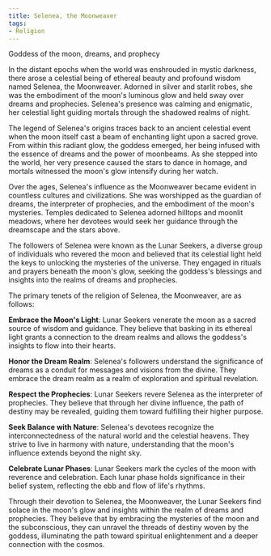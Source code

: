 ```yaml
---
title: Selenea, the Moonweaver
tags:
- Religion
---
```

Goddess of the moon, dreams, and prophecy

In the distant epochs when the world was enshrouded in mystic darkness, there arose a celestial being of ethereal beauty and profound wisdom named Selenea, the Moonweaver. Adorned in silver and starlit robes, she was the embodiment of the moon's luminous glow and held sway over dreams and prophecies. Selenea's presence was calming and enigmatic, her celestial light guiding mortals through the shadowed realms of night.

The legend of Selenea's origins traces back to an ancient celestial event when the moon itself cast a beam of enchanting light upon a sacred grove. From within this radiant glow, the goddess emerged, her being infused with the essence of dreams and the power of moonbeams. As she stepped into the world, her very presence caused the stars to dance in homage, and mortals witnessed the moon's glow intensify during her watch.

Over the ages, Selenea's influence as the Moonweaver became evident in countless cultures and civilizations. She was worshipped as the guardian of dreams, the interpreter of prophecies, and the embodiment of the moon's mysteries. Temples dedicated to Selenea adorned hilltops and moonlit meadows, where her devotees would seek her guidance through the dreamscape and the stars above.

The followers of Selenea were known as the Lunar Seekers, a diverse group of individuals who revered the moon and believed that its celestial light held the keys to unlocking the mysteries of the universe. They engaged in rituals and prayers beneath the moon's glow, seeking the goddess's blessings and insights into the realms of dreams and prophecies.

The primary tenets of the religion of Selenea, the Moonweaver, are as follows:

**Embrace the Moon's Light**: Lunar Seekers venerate the moon as a sacred source of wisdom and guidance. They believe that basking in its ethereal light grants a connection to the dream realms and allows the goddess's insights to flow into their hearts.

**Honor the Dream Realm**: Selenea's followers understand the significance of dreams as a conduit for messages and visions from the divine. They embrace the dream realm as a realm of exploration and spiritual revelation.

**Respect the Prophecies**: Lunar Seekers revere Selenea as the interpreter of prophecies. They believe that through her divine influence, the path of destiny may be revealed, guiding them toward fulfilling their higher purpose.

**Seek Balance with Nature**: Selenea's devotees recognize the interconnectedness of the natural world and the celestial heavens. They strive to live in harmony with nature, understanding that the moon's influence extends beyond the night sky.

**Celebrate Lunar Phases**: Lunar Seekers mark the cycles of the moon with reverence and celebration. Each lunar phase holds significance in their belief system, reflecting the ebb and flow of life's rhythms.

Through their devotion to Selenea, the Moonweaver, the Lunar Seekers find solace in the moon's glow and insights within the realm of dreams and prophecies. They believe that by embracing the mysteries of the moon and the subconscious, they can unravel the threads of destiny woven by the goddess, illuminating the path toward spiritual enlightenment and a deeper connection with the cosmos.
